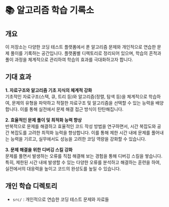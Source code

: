 # 📚 알고리즘 학습 기록소

## 개요
이 저장소는 다양한 코딩 테스트 플랫폼에서 푼 알고리즘 문제와 개인적으로 연습한 문제 풀이를 기록하는 공간입니다. 플랫폼별 디렉토리로 정리되어 있으며, 학습의 흔적과 풀이 과정을 체계적으로 관리하여 학습의 효과를 극대화하고자 합니다.

## 기대 효과

**1. 자료구조와 알고리즘 기초 지식의 체계적 강화**  
기초적인 자료구조(스택, 큐, 트리 등)와 알고리즘(정렬, 탐색 등)을 체계적으로 학습하여, 문제의 유형을 파악하고 적절한 자료구조 및 알고리즘을 선택할 수 있는 능력을 배양합니다. 이를 통해 실전에서 문제 해결 접근 방식이 탄탄해집니다.

**2. 효율적인 문제 풀이 및 최적화 능력 향상**  
반복적으로 문제를 해결하고 효율적인 코드 작성 방법을 연구하면서, 시간 복잡도와 공간 복잡도를 고려한 최적화 능력을 향상합니다. 이를 통해 제한 시간 내에 문제를 풀어내는 능력을 기르고, 실무에서도 성능을 고려한 코딩 역량을 강화할 수 있습니다.

**3. 문제 해결을 위한 디버깅 스킬 강화**  
문제를 풀면서 발생하는 오류를 직접 해결해 보는 경험을 통해 디버깅 스킬을 쌓습니다. 특히, 제한된 시간 내에 발생할 수 있는 다양한 오류를 분석하고 해결하는 훈련을 하여, 실전에서의 대응력을 높이고 코드의 완성도를 높일 수 있습니다.


## 개인 학습 디렉토리
- `src/` : 개인적으로 연습한 코딩 테스트 문제와 자료들

